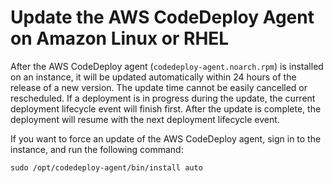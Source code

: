 # Update the AWS CodeDeploy Agent on Amazon Linux or RHEL<a name="codedeploy-agent-operations-update-linux"></a>

After the AWS CodeDeploy agent \(`codedeploy-agent.noarch.rpm`\) is installed on an instance, it will be updated automatically within 24 hours of the release of a new version\. The update time cannot be easily cancelled or rescheduled\. If a deployment is in progress during the update, the current deployment lifecycle event will finish first\. After the update is complete, the deployment will resume with the next deployment lifecycle event\.

If you want to force an update of the AWS CodeDeploy agent, sign in to the instance, and run the following command:

```
sudo /opt/codedeploy-agent/bin/install auto
```